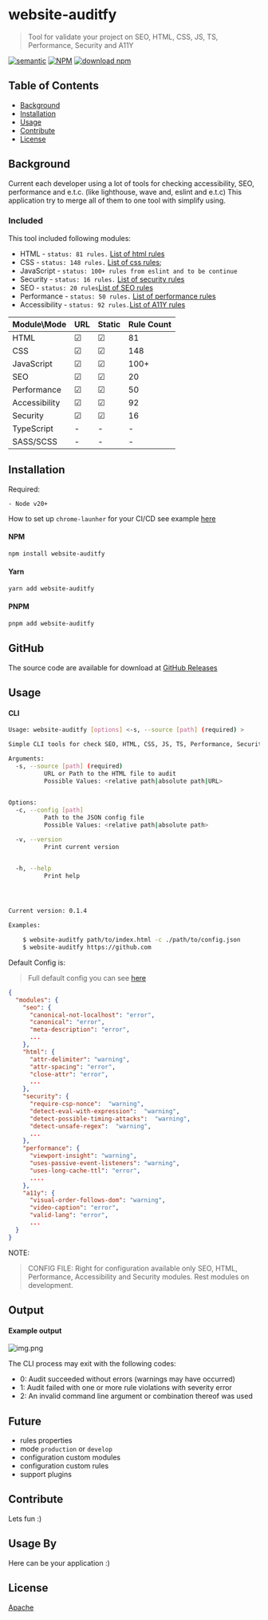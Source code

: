 # website-auditfy

> Tool for validate your project on SEO, HTML, CSS, JS, TS, Performance, Security and A11Y

[![semantic](https://img.shields.io/badge/%20%20%F0%9F%93%A6%F0%9F%9A%80-semantic--release-e10079.svg)](https://github.com/semantic-release/semantic-release)
[![NPM](https://img.shields.io/npm/v/website-auditfy)](https://www.npmjs.com/package/website-auditfy)
[![download npm](https://img.shields.io/npm/dm/website-auditfy.svg)](https://www.npmjs.com/package/website-auditfy)

## Table of Contents

- [Background](#background)
- [Installation](#installation)
- [Usage](#usage)
- [Contribute](#contribute)
- [License](#license)

## Background 

Current each developer using a lot of tools for checking accessibility, SEO, performance and e.t.c. (like lighthouse, wave and, eslint and e.t.c)
This application try to merge all of them to one tool with simplify using. 

### Included

This tool included following modules: 

- HTML  -  `status: 81 rules.` [List of html rules](/docs/rules/html.rules.md)
- CSS  -  `status: 148 rules.` [List of css rules](./docs/rules/css.rules.md);
- JavaScript - `status: 100+ rules from eslint and to be continue`
- Security - `status: 16 rules.` [List of security rules](/docs/rules/security.rules.md)
- SEO  - `status: 20 rules`[List of SEO rules](/docs/rules/seo.rules.md)
- Performance  - `status: 50 rules.` [List of performance rules](/docs/rules/performance.rules.md)
- Accessibility  -  `status: 92 rules.`[List of A11Y rules](/docs/rules/a11y.rules.md)

| Module\Mode   | URL | Static  | Rule Count |
|:--------------|:----|:--------|:-----------|
| HTML          | ☑   | ☑       | 81         |
| CSS           | ☑   | ☑       | 148        |
| JavaScript    | ☑   | ☑       | 100+       |
| SEO           | ☑   | ☑       | 20         |
| Performance   | ☑   | ☑       | 50         |
| Accessibility | ☑   | ☑       | 92         |
| Security      | ☑   | ☑       | 16         |
| TypeScript    | -   | -       | -          |
| SASS/SCSS     | -   | -       | -          |


## Installation

Required: 
```angular2html
- Node v20+
```

How to set up `chrome-launher` for your CI/CD see example [here](./docs/chrome-launcher.md)
#### NPM
```bash
npm install website-auditfy 
```
#### Yarn
```bash
yarn add website-auditfy
```
#### PNPM 
```bash
pnpm add website-auditfy
```

## GitHub
The source code are available for download at [GitHub Releases](https://github.com/romanrostislavovich/auditfy/releases) 

## Usage

#### CLI

```bash
Usage: website-auditfy [options] <-s, --source [path] (required) >

Simple CLI tools for check SEO, HTML, CSS, JS, TS, Performance, Security and A11Y

Arguments:
  -s, --source [path] (required)   
          URL or Path to the HTML file to audit
          Possible Values: <relative path|absolute path|URL>
          

Options:
  -c, --config [path]              
          Path to the JSON config file
          Possible Values: <relative path|absolute path>

  -v, --version
          Print current version


  -h, --help
          Print help




Current version: 0.1.4

Examples:

    $ website-auditfy path/to/index.html -c ./path/to/config.json
    $ website-auditfy https://github.com
```

Default Config is:

> Full default config you can see [here](./src/config/default.ts)

```json
{
  "modules": {
    "seo": {
      "canonical-not-localhost": "error",
      "canonical": "error",
      "meta-description": "error",
      ...
    },
    "html": {
      "attr-delimiter": "warning",
      "attr-spacing": "error",
      "close-attr": "error",
      ...
    },
    "security": {
      "require-csp-nonce":  "warning",
      "detect-eval-with-expression":  "warning",
      "detect-possible-timing-attacks":  "warning",
      "detect-unsafe-regex":  "warning",
      ...
    },
    "performance": {
      "viewport-insight": "warning",
      "uses-passive-event-listeners": "warning",
      "uses-long-cache-ttl": "error",
      .... 
    },
    "a11y": {
      "visual-order-follows-dom": "warning",
      "video-caption": "error",
      "valid-lang": "error",
      ...
  }
}
```



NOTE:
> CONFIG FILE: Right for configuration available only SEO, HTML, Performance, Accessibility and Security modules. Rest modules on development.

## Output

#### Example output 
![img.png](docs/img/img.png)

The CLI process may exit with the following codes:


- 0: Audit succeeded without errors (warnings may have occurred)
- 1: Audit failed with one or more rule violations with severity error
- 2: An invalid command line argument or combination thereof was used

## Future

- rules properties
- mode `production` or `develop`
- configuration custom modules
- configuration custom rules
- support plugins 

## Contribute

Lets fun :) 

## Usage By 

Here can be your application :)

## License

[Apache](./LICENSE)